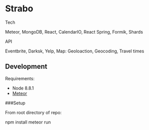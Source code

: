 # Strabo

Tech

Meteor,
MongoDB,
React,
CalendarIO,
React Spring,
Formik,
Shards


API

Eventbrite,
Darksk,
Yelp,
Map:
  Geoloaction,
  Geocoding,
  Travel times


Development
-----------

Requirements:

* Node 8.8.1 
* [Meteor](https://www.meteor.com/install)

###Setup

From root directory of repo:

  npm install
  meteor run
